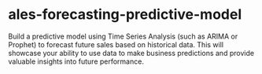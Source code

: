 # ales-forecasting-predictive-model
Build a predictive model using Time Series Analysis (such as ARIMA or Prophet) to forecast future sales based on historical data. This will showcase your ability to use data to make business predictions and provide valuable insights into future performance.
